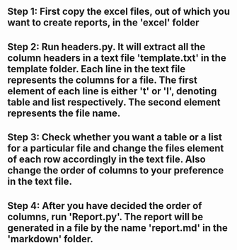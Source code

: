 ## Step 1: First copy the excel files, out of which you want to create reports, in the 'excel' folder
## Step 2: Run headers.py. It will extract all the column headers in a text file 'template.txt' in the template folder. Each line in the text file represents the columns for a file. The first element of each line is either 't' or 'l', denoting table and list respectively. The second element represents the file name.
## Step 3: Check whether you want a table or a list for a particular file and change the files element of each row accordingly in the text file. Also change the order of columns to your preference in the text file.
## Step 4: After you have decided the order of columns, run 'Report.py'. The report will be generated in a file  by the name 'report.md' in the 'markdown' folder.
